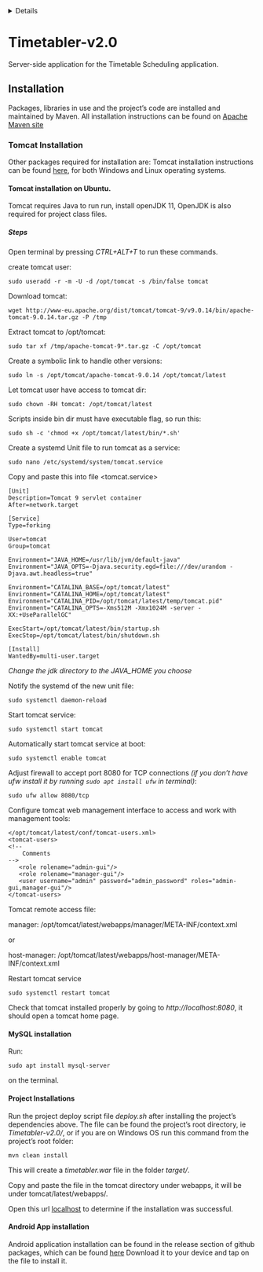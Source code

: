 <details>

# <summary>Table of Content</summary>
1. [Installation](#installation)
    <details>
    <summary>Installation</summary>

    1. [Tomcat Installation](#tomcat-installation)
       <details>

       1. [Tomcat installation on Ubuntu](#tomcat-installation-on-ubuntu)
       2. [Steps](#steps)
       </details>
    2. [MySQL Installation](#mysql-installation)
    3. [Project Installations](#project-installation)
    4. [Android App Installation](#android-app-installation)
    </details>
</details>

# Timetabler-v2.0
Server-side application for the Timetable Scheduling application.

## Installation
Packages, libraries in use and the project’s code are installed and maintained by Maven.
All installation instructions can be found on [Apache Maven site](https://maven.apache.org)

### Tomcat Installation
Other packages required for installation are:
Tomcat installation instructions can be found [here](https://tomcat.apache.org/tomcat-9.0-doc/setup.html),
for both Windows and Linux operating systems.

#### Tomcat installation on Ubuntu.
Tomcat requires Java to run run, install openJDK 11, OpenJDK is also required for project class files.

##### Steps
Open terminal by pressing _CTRL+ALT+T_ to run these commands.

create tomcat user:

`sudo useradd -r -m -U -d /opt/tomcat -s /bin/false tomcat`

Download tomcat:

`wget http://www-eu.apache.org/dist/tomcat/tomcat-9/v9.0.14/bin/apache-tomcat-9.0.14.tar.gz -P /tmp`

Extract tomcat to /opt/tomcat:

`sudo tar xf /tmp/apache-tomcat-9*.tar.gz -C /opt/tomcat`

Create a symbolic link to handle other versions:

`sudo ln -s /opt/tomcat/apache-tomcat-9.0.14 /opt/tomcat/latest`

Let tomcat user have access to tomcat dir:

`sudo chown -RH tomcat: /opt/tomcat/latest`

Scripts inside bin dir must have executable flag, so run this:

`sudo sh -c 'chmod +x /opt/tomcat/latest/bin/*.sh'`

Create a systemd Unit file to run tomcat as a service:

`sudo nano /etc/systemd/system/tomcat.service`

Copy and paste this into file <tomcat.service>

```
[Unit]
Description=Tomcat 9 servlet container
After=network.target

[Service]
Type=forking

User=tomcat
Group=tomcat

Environment="JAVA_HOME=/usr/lib/jvm/default-java"
Environment="JAVA_OPTS=-Djava.security.egd=file:///dev/urandom -Djava.awt.headless=true"

Environment="CATALINA_BASE=/opt/tomcat/latest"
Environment="CATALINA_HOME=/opt/tomcat/latest"
Environment="CATALINA_PID=/opt/tomcat/latest/temp/tomcat.pid"
Environment="CATALINA_OPTS=-Xms512M -Xmx1024M -server -XX:+UseParallelGC"

ExecStart=/opt/tomcat/latest/bin/startup.sh
ExecStop=/opt/tomcat/latest/bin/shutdown.sh

[Install]
WantedBy=multi-user.target
```

*Change the jdk directory to the JAVA_HOME you choose*

Notify the systemd of the new unit file:

`sudo systemctl daemon-reload`

Start tomcat service:

`sudo systemctl start tomcat`

Automatically start tomcat service at boot:

`sudo systemctl enable tomcat`

Adjust firewall to accept port 8080 for TCP connections
*(if you don’t have ufw install it by running `sudo apt install ufw` 
in terminal)*:

`sudo ufw allow 8080/tcp`

Configure tomcat web management interface to access and work with
management tools:

```
</opt/tomcat/latest/conf/tomcat-users.xml>
<tomcat-users>
<!--
    Comments
-->
   <role rolename="admin-gui"/>
   <role rolename="manager-gui"/>
   <user username="admin" password="admin_password" roles="admin-gui,manager-gui"/>
</tomcat-users>
```

Tomcat remote access
file: 

manager: /opt/tomcat/latest/webapps/manager/META-INF/context.xml

or

host-manager: /opt/tomcat/latest/webapps/host-manager/META-INF/context.xml

Restart tomcat service

`sudo systemctl restart tomcat`

Check that tomcat installed properly by going to 
*http://localhost:8080*, it should open a tomcat home page.

#### MySQL installation
Run:

`sudo apt install mysql-server`

on the terminal.

#### Project Installations
Run the project deploy script file *deploy.sh* 
after installing the project’s dependencies above.
The file can be found the project’s root directory, ie *Timetabler-v2.0/*, or 
if you are on Windows OS run this command from the project’s root folder:

`mvn clean install`

This will create a *timetabler.war* file in the folder *target/*.

Copy and paste the file in the tomcat directory under webapps, 
it will be under tomcat/latest/webapps/.

Open this url [localhost](http://localhost:8080/timetabler) 
to determine if the installation was successful.

#### Android App installation
Android application installation can be found in the 
release section of github packages, 
which can be found [here](https://github.com/ben-mathu/TimetablerApp/releases)
Download it to your device and tap on the file to install it.
